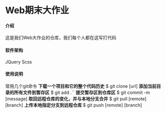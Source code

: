 # Web期末大作业

#### 介绍
这是我们Web大作业的仓库，我们每个人都在这写打代码

#### 软件架构
JQuery
Scss

#### 使用说明

常用几个git命令
**下载一个项目和它的整个代码历史**
$ git clone [url]
**添加当前目录的所有文件到暂存区**
$ git add .``
**提交暂存区到仓库区**
$ git commit -m [message]
**取回远程仓库的变化，并与本地分支合并**
$ git pull [remote] [branch]
**上传本地指定分支到远程仓库**
$ git push [remote] [branch]